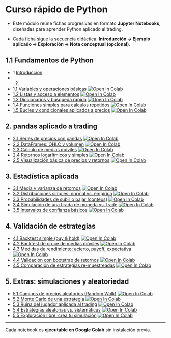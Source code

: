 
# Curso rápido de Python

* Este módulo reúne fichas progresivas en formato **Jupyter Notebooks**, diseñadas para aprender Python aplicado al trading.  

* Cada ficha sigue la secuencia didáctica: **Introducción → Ejemplo aplicado → Exploración → Nota conceptual (opcional)**.




## 1.1 Fundamentos de Python
- 1 [Introduccion](introduccion.md)
- 2. 
- [1.1 Variables y operaciones básicas](notebooks/1.1_variables.ipynb) [![Open In Colab](https://colab.research.google.com/assets/colab-badge.svg)](https://colab.research.google.com/github/cuants-net/cuants-docs/blob/main/python/notebooks/1.1_variables.ipynb)
- [1.2 Listas y acceso a elementos](notebooks/1.2_listas.ipynb) [![Open In Colab](https://colab.research.google.com/assets/colab-badge.svg)](https://colab.research.google.com/github/cuants-net/cuants-docs/blob/main/python/notebooks/1.2_listas.ipynb)
- [1.3 Diccionarios y búsqueda rápida](notebooks/1.3_diccionarios.ipynb) [![Open In Colab](https://colab.research.google.com/assets/colab-badge.svg)](https://colab.research.google.com/github/cuants-net/cuants-docs/blob/main/python/notebooks/1.3_diccionarios.ipynb)
- [1.4 Funciones simples para cálculos repetidos](notebooks/1.4_funciones.ipynb) [![Open In Colab](https://colab.research.google.com/assets/colab-badge.svg)](https://colab.research.google.com/github/cuants-net/cuants-docs/blob/main/python/notebooks/1.4_funciones.ipynb)
- [1.5 Bucles y condicionales aplicados a precios](notebooks/1.5_bucles.ipynb) [![Open In Colab](https://colab.research.google.com/assets/colab-badge.svg)](https://colab.research.google.com/github/cuants-net/cuants-docs/blob/main/python/notebooks/1.5_bucles.ipynb)

## 2. pandas aplicado a trading
- [2.1 Series de precios con pandas](notebooks/2.1_series.ipynb) [![Open In Colab](https://colab.research.google.com/assets/colab-badge.svg)](https://colab.research.google.com/github/cuants-net/cuants-docs/blob/main/python/notebooks/2.1_series.ipynb)
- [2.2 DataFrames: OHLC y volumen](notebooks/2.2_ohlc.ipynb) [![Open In Colab](https://colab.research.google.com/assets/colab-badge.svg)](https://colab.research.google.com/github/cuants-net/cuants-docs/blob/main/python/notebooks/2.2_ohlc.ipynb)
- [2.3 Cálculo de medias móviles](notebooks/2.3_medias.ipynb) [![Open In Colab](https://colab.research.google.com/assets/colab-badge.svg)](https://colab.research.google.com/github/cuants-net/cuants-docs/blob/main/python/notebooks/2.3_medias.ipynb)
- [2.4 Retornos logarítmicos y simples](notebooks/2.4_retornos.ipynb) [![Open In Colab](https://colab.research.google.com/assets/colab-badge.svg)](https://colab.research.google.com/github/cuants-net/cuants-docs/blob/main/python/notebooks/2.4_retornos.ipynb)
- [2.5 Visualización básica de precios y retornos](notebooks/2.5_visualizacion.ipynb) [![Open In Colab](https://colab.research.google.com/assets/colab-badge.svg)](https://colab.research.google.com/github/cuants-net/cuants-docs/blob/main/python/notebooks/2.5_visualizacion.ipynb)

## 3. Estadística aplicada
- [3.1 Media y varianza de retornos](notebooks/3.1_media_varianza.ipynb) [![Open In Colab](https://colab.research.google.com/assets/colab-badge.svg)](https://colab.research.google.com/github/cuants-net/cuants-docs/blob/main/python/notebooks/3.1_media_varianza.ipynb)
- [3.2 Distribuciones simples: normal vs. empírica](notebooks/3.2_distribuciones.ipynb) [![Open In Colab](https://colab.research.google.com/assets/colab-badge.svg)](https://colab.research.google.com/github/cuants-net/cuants-docs/blob/main/python/notebooks/3.2_distribuciones.ipynb)
- [3.3 Probabilidades de subir o bajar (conteos)](notebooks/3.3_probabilidades.ipynb) [![Open In Colab](https://colab.research.google.com/assets/colab-badge.svg)](https://colab.research.google.com/github/cuants-net/cuants-docs/blob/main/python/notebooks/3.3_probabilidades.ipynb)
- [3.4 Simulación de una tirada de moneda vs. trade](notebooks/3.4_moneda_trade.ipynb) [![Open In Colab](https://colab.research.google.com/assets/colab-badge.svg)](https://colab.research.google.com/github/cuants-net/cuants-docs/blob/main/python/notebooks/3.4_moneda_trade.ipynb)
- [3.5 Intervalos de confianza básicos](notebooks/3.5_intervalos.ipynb) [![Open In Colab](https://colab.research.google.com/assets/colab-badge.svg)](https://colab.research.google.com/github/cuants-net/cuants-docs/blob/main/python/notebooks/3.5_intervalos.ipynb)

## 4. Validación de estrategias
- [4.1 Backtest simple (buy & hold)](notebooks/4.1_backtest_basico.ipynb) [![Open In Colab](https://colab.research.google.com/assets/colab-badge.svg)](https://colab.research.google.com/github/cuants-net/cuants-docs/blob/main/python/notebooks/4.1_backtest_basico.ipynb)
- [4.2 Backtest de cruce de medias móviles](notebooks/4.2_backtest_cruce_medias.ipynb) [![Open In Colab](https://colab.research.google.com/assets/colab-badge.svg)](https://colab.research.google.com/github/cuants-net/cuants-docs/blob/main/python/notebooks/4.2_backtest_cruce_medias.ipynb)
- [4.3 Medidas de rendimiento: acierto, payoff, expectativa](notebooks/4.3_medidas_rendimiento.ipynb) [![Open In Colab](https://colab.research.google.com/assets/colab-badge.svg)](https://colab.research.google.com/github/cuants-net/cuants-docs/blob/main/python/notebooks/4.3_medidas_rendimiento.ipynb)
- [4.4 Validación con bootstrap de retornos](notebooks/4.4_bootstrap.ipynb) [![Open In Colab](https://colab.research.google.com/assets/colab-badge.svg)](https://colab.research.google.com/github/cuants-net/cuants-docs/blob/main/python/notebooks/4.4_bootstrap.ipynb)
- [4.5 Comparación de estrategias re-muestreadas](notebooks/4.5_comparacion_bootstrap.ipynb) [![Open In Colab](https://colab.research.google.com/assets/colab-badge.svg)](https://colab.research.google.com/github/cuants-net/cuants-docs/blob/main/python/notebooks/4.5_comparacion_bootstrap.ipynb)

## 5. Extras: simulaciones y aleatoriedad
- [5.1 Caminos de precios aleatorios (Random Walk)](notebooks/5.1_random_walk.ipynb) [![Open In Colab](https://colab.research.google.com/assets/colab-badge.svg)](https://colab.research.google.com/github/cuants-net/cuants-docs/blob/main/python/notebooks/5.1_random_walk.ipynb)
- [5.2 Monte Carlo de una estrategia](notebooks/5.2_montecarlo.ipynb) [![Open In Colab](https://colab.research.google.com/assets/colab-badge.svg)](https://colab.research.google.com/github/cuants-net/cuants-docs/blob/main/python/notebooks/5.2_montecarlo.ipynb)
- [5.3 Ruina del jugador aplicada al trading](notebooks/5.3_ruina_jugador.ipynb) [![Open In Colab](https://colab.research.google.com/assets/colab-badge.svg)](https://colab.research.google.com/github/cuants-net/cuants-docs/blob/main/python/notebooks/5.3_ruina_jugador.ipynb)
- [5.4 Estrategias aleatorias vs. sistemáticas](notebooks/5.4_estrategias_random.ipynb) [![Open In Colab](https://colab.research.google.com/assets/colab-badge.svg)](https://colab.research.google.com/github/cuants-net/cuants-docs/blob/main/python/notebooks/5.4_estrategias_random.ipynb)
- [5.5 Exploración libre: crea tu simulación](notebooks/5.5_exploracion_libre.ipynb) [![Open In Colab](https://colab.research.google.com/assets/colab-badge.svg)](https://colab.research.google.com/github/cuants-net/cuants-docs/blob/main/python/notebooks/5.5_exploracion_libre.ipynb)

---

Cada notebook es **ejecutable en Google Colab** sin instalación previa.
